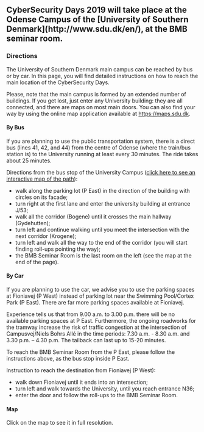 <div class="row">
<div class="col-xs-8 col-xs-offset-2">
<h2 markdown="1">CyberSecurity Days 2019 will take place at the Odense Campus of the [University of Southern Denmark](http://www.sdu.dk/en/), at the BMB seminar room.</h2>
</div>
</div>

### Directions

The University of Southern Denmark main campus can be reached by bus or by car.
In this page, you will find detailed instructions on how to reach the main location of the CyberSecurity Days.

Please, note that the main campus is formed by an extended number of buildings. If you get lost, just enter any University building: they are all connected, and there are maps on most main doors. You can also find your way by using the online map application available at <a target="_blank" href="https://maps.sdu.dk">https://maps.sdu.dk</a>.

#### By Bus

If you are planning to use the public transportation system, there is a direct bus (lines 41, 42, and 44) from the centre of Odense (where the train/bus station is) to the University running at least every 30 minutes. The ride takes about 25 minutes.

Directions from the bus stop of the University Campus (<a target="_blank" href="https://clients.mapsindoors.com/sdu/573f26e4bc1f571b08094312/route/destination/563cb88d423b7d0540c99fc1">click here to see an interactive map of the path</a>):

- walk along the parking lot (P East) in the direction of the building with circles on its facade;  
- turn right at the first lane and enter the university building at entrance J/53; 
- walk all the corridor (Bogene) until it crosses the main hallway (Gydehutten);
- turn left and continue walking until you meet the intersection with the next corridor (Krogene);
- turn left and walk all the way to the end of the corridor (you will start finding roll-ups pointing the way);
- the BMB Seminar Room is the last room on the left (see the map at the end of the page).

#### By Car

If you are planning to use the car, we advise you to use the parking spaces at Fioniavej (P West) instead of parking lot near the Swimming Pool/Cortex Park (P East). There are far more parking spaces available at Fioniavej.

Experience tells us that from 9.00 a.m. to 3.00 p.m. there will be no available parking spaces at P East. Furthermore, the ongoing roadworks for the tramway increase the risk of traffic congestion at the intersection of Campusvej/Niels Bohrs Allé in the time periods: 7.30 a.m. - 8.30 a.m. and 3.30 p.m. – 4.30 p.m. The tailback can last up to 15-20 minutes.

To reach the BMB Seminar Room from the P East, please follow the instructions above, as the bus stop inside P East.

Instruction to reach the destination from Fioniavej (P West):

- walk down Fioniavej until it ends into an intersection;
- turn left and walk towards the University, until you reach entrance N36;
- enter the door and follow the roll-ups to the BMB Seminar Room. 

#### Map

<p>
<div class="center-block">
  <a href="/map_full" target="_blank"><img src="/assets/images/map.png" alt=""></a>
  <div class="text-center">Click on the map to see it in full resolution.</div>
</div>
</p> 